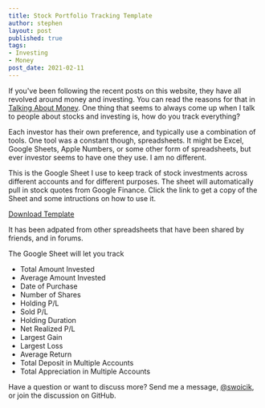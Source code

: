 ```yaml
---
title: Stock Portfolio Tracking Template
author: stephen
layout: post
published: true
tags:
- Investing
- Money
post_date: 2021-02-11
---
```

If you've been following the recent posts on this website, they have all revolved around money and investing. You can read the reasons for that in [Talking About Money](https://swoicik.com/2020/talk-about-money). One thing that seems to always come up when I talk to people about stocks and investing is, how do you track everything? 

Each investor has their own preference, and typically use a combination of tools. One tool was a constant though, spreadsheets. It might be Excel, Google Sheets, Apple Numbers, or some other form of spreadsheets, but ever investor seems to have one they use. I am no different. 

This is the Google Sheet I use to keep track of stock investments across different accounts and for different purposes. The sheet will automatically pull in stock quotes from Google Finance. Click the link to get a copy of the Sheet and some intructions on how to use it. 

<script src="https://gumroad.com/js/gumroad.js"></script>
<a class="gumroad-button" href="https://gum.co/bNIla" target="_blank">Download Template</a>

It has been adpated from other spreadsheets that have been shared by friends, and in forums. 

The Google Sheet will let you track
- Total Amount Invested
- Average Amount Invested
- Date of Purchase
- Number of Shares
- Holding P/L
- Sold P/L
- Holding Duration 
- Net Realized P/L
- Largest Gain
- Largest Loss
- Average Return
- Total Deposit in Multiple Accounts
- Total Appreciation in Multiple Accounts

Have a question or want to discuss more? Send me a message, [@swoicik](https://twitter.com/swoicik), or join the discussion on GitHub. 
